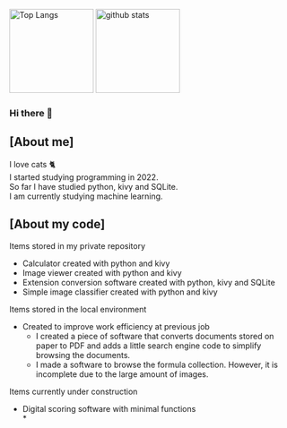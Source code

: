 <p align="left"> 
  <img alt="Top Langs" height="150px" src="https://github-readme-stats.vercel.app/api/top-langs/?username=kyoko-toro&layout=compact" />
  <img alt="github stats" height="150px" src="https://github-readme-stats.vercel.app/api?username=kyoko-toro" />
</p>

### Hi there 👋

## [About me]
I love cats 🐈  
I started studying programming in 2022.  
So far I have studied python, kivy and SQLite.  
I am currently studying machine learning.  

## [About my code]
Items stored in my private repository  
* Calculator created with python and kivy
* Image viewer created with python and kivy
* Extension conversion software created with python, kivy and SQLite
* Simple image classifier created with python and kivy

Items stored in the local environment  
* Created to improve work efficiency at previous job  
  * I created a piece of software that converts documents stored on paper to PDF and adds a little search engine code to simplify browsing the documents.
  * I made a software to browse the formula collection. However, it is incomplete due to the large amount of images.

Items currently under construction  
* Digital scoring software with minimal functions  
  * 
